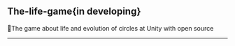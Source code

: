 The-life-game{in developing}
---
🧫The game about life and evolution of circles at Unity with open source

---
